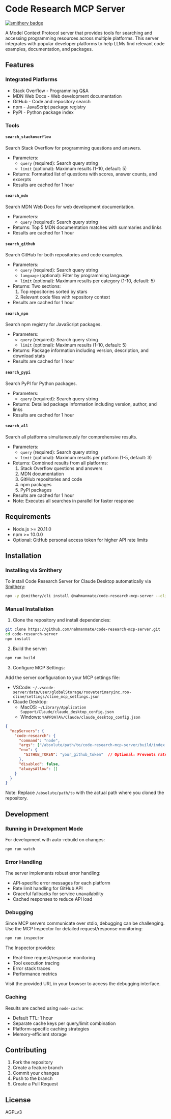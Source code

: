 # Code Research MCP Server
[![smithery badge](https://smithery.ai/badge/@nahmanmate/code-research-mcp-server)](https://smithery.ai/server/@nahmanmate/code-research-mcp-server)

A Model Context Protocol server that provides tools for searching and accessing programming resources across multiple platforms. This server integrates with popular developer platforms to help LLMs find relevant code examples, documentation, and packages.

## Features

### Integrated Platforms
- Stack Overflow - Programming Q&A
- MDN Web Docs - Web development documentation
- GitHub - Code and repository search
- npm - JavaScript package registry
- PyPI - Python package index

### Tools

#### `search_stackoverflow`
Search Stack Overflow for programming questions and answers.
- Parameters:
  - `query` (required): Search query string
  - `limit` (optional): Maximum results (1-10, default: 5)
- Returns: Formatted list of questions with scores, answer counts, and excerpts
- Results are cached for 1 hour

#### `search_mdn`
Search MDN Web Docs for web development documentation.
- Parameters:
  - `query` (required): Search query string
- Returns: Top 5 MDN documentation matches with summaries and links
- Results are cached for 1 hour

#### `search_github`
Search GitHub for both repositories and code examples.
- Parameters:
  - `query` (required): Search query string
  - `language` (optional): Filter by programming language
  - `limit` (optional): Maximum results per category (1-10, default: 5)
- Returns: Two sections:
  1. Top repositories sorted by stars
  2. Relevant code files with repository context
- Results are cached for 1 hour

#### `search_npm`
Search npm registry for JavaScript packages.
- Parameters:
  - `query` (required): Search query string
  - `limit` (optional): Maximum results (1-10, default: 5)
- Returns: Package information including version, description, and download stats
- Results are cached for 1 hour

#### `search_pypi`
Search PyPI for Python packages.
- Parameters:
  - `query` (required): Search query string
- Returns: Detailed package information including version, author, and links
- Results are cached for 1 hour

#### `search_all`
Search all platforms simultaneously for comprehensive results.
- Parameters:
  - `query` (required): Search query string
  - `limit` (optional): Maximum results per platform (1-5, default: 3)
- Returns: Combined results from all platforms:
  1. Stack Overflow questions and answers
  2. MDN documentation
  3. GitHub repositories and code
  4. npm packages
  5. PyPI packages
- Results are cached for 1 hour
- Note: Executes all searches in parallel for faster response

## Requirements

- Node.js >= 20.11.0
- npm >= 10.0.0
- Optional: GitHub personal access token for higher API rate limits

## Installation

### Installing via Smithery

To install Code Research Server for Claude Desktop automatically via [Smithery](https://smithery.ai/server/@nahmanmate/code-research-mcp-server):

```bash
npx -y @smithery/cli install @nahmanmate/code-research-mcp-server --client claude
```

### Manual Installation
1. Clone the repository and install dependencies:
```bash
git clone https://github.com/nahmanmate/code-research-mcp-server.git
cd code-research-server
npm install
```

2. Build the server:
```bash
npm run build
```

3. Configure MCP Settings:

Add the server configuration to your MCP settings file:

- VSCode: `~/.vscode-server/data/User/globalStorage/rooveterinaryinc.roo-cline/settings/cline_mcp_settings.json`
- Claude Desktop:
  - MacOS: `~/Library/Application Support/Claude/claude_desktop_config.json`
  - Windows: `%APPDATA%/Claude/claude_desktop_config.json`

```json
{
  "mcpServers": {
    "code-research": {
      "command": "node",
      "args": ["/absolute/path/to/code-research-mcp-server/build/index.js"],
      "env": {
        "GITHUB_TOKEN": "your_github_token"  // Optional: Prevents rate limiting
      },
      "disabled": false,
      "alwaysAllow": []
    }
  }
}
```

Note: Replace `/absolute/path/to` with the actual path where you cloned the repository.

## Development

### Running in Development Mode

For development with auto-rebuild on changes:
```bash
npm run watch
```

### Error Handling

The server implements robust error handling:
- API-specific error messages for each platform
- Rate limit handling for GitHub API
- Graceful fallbacks for service unavailability
- Cached responses to reduce API load

### Debugging

Since MCP servers communicate over stdio, debugging can be challenging. Use the MCP Inspector for detailed request/response monitoring:

```bash
npm run inspector
```

The Inspector provides:
- Real-time request/response monitoring
- Tool execution tracing
- Error stack traces
- Performance metrics

Visit the provided URL in your browser to access the debugging interface.

### Caching

Results are cached using `node-cache`:
- Default TTL: 1 hour
- Separate cache keys per query/limit combination
- Platform-specific caching strategies
- Memory-efficient storage

## Contributing

1. Fork the repository
2. Create a feature branch
3. Commit your changes
4. Push to the branch
5. Create a Pull Request

## License

AGPLv3
